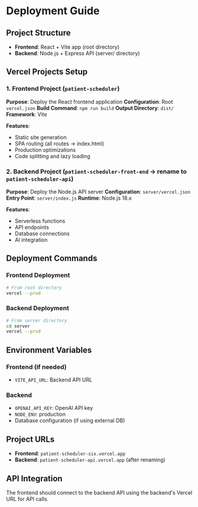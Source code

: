 # Deployment Guide

## Project Structure
- **Frontend**: React + Vite app (root directory)
- **Backend**: Node.js + Express API (server/ directory)

## Vercel Projects Setup

### 1. Frontend Project (`patient-scheduler`)
**Purpose**: Deploy the React frontend application
**Configuration**: Root `vercel.json`
**Build Command**: `npm run build`
**Output Directory**: `dist/`
**Framework**: Vite

**Features**:
- Static site generation
- SPA routing (all routes → index.html)
- Production optimizations
- Code splitting and lazy loading

### 2. Backend Project (`patient-scheduler-front-end` → rename to `patient-scheduler-api`)
**Purpose**: Deploy the Node.js API server
**Configuration**: `server/vercel.json`
**Entry Point**: `server/index.js`
**Runtime**: Node.js 18.x

**Features**:
- Serverless functions
- API endpoints
- Database connections
- AI integration

## Deployment Commands

### Frontend Deployment
```bash
# From root directory
vercel --prod
```

### Backend Deployment
```bash
# From server directory
cd server
vercel --prod
```

## Environment Variables

### Frontend (if needed)
- `VITE_API_URL`: Backend API URL

### Backend
- `OPENAI_API_KEY`: OpenAI API key
- `NODE_ENV`: production
- Database configuration (if using external DB)

## Project URLs
- **Frontend**: `patient-scheduler-six.vercel.app`
- **Backend**: `patient-scheduler-api.vercel.app` (after renaming)

## API Integration
The frontend should connect to the backend API using the backend's Vercel URL for API calls.
